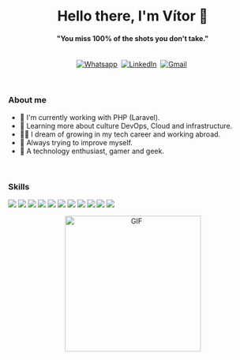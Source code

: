   <h1 align="center"><b>Hello there, I'm Vítor 👋</b></h1>
</p>

<p>
  <h4 align="center"><b>"You miss 100% of the shots you don't take."</b></h4>
</p>

<p align="center">
<br>
<a href="https://api.whatsapp.com/send?phone=5584999524002&text=Bem-vindo%2C%20logo%20mais%20eu%20irei%20responder!"><img src="https://img.shields.io/badge/WhatsApp-25D366?style=for-the-badge&logo=whatsapp&logoColor=white" alt="Whatsapp" /></a>&nbsp;
<a href="https://www.linkedin.com/in/pinheiro-vitor"><img src="https://img.shields.io/badge/linkedin-%230077B5.svg?&style=for-the-badge&logo=linkedin&logoColor=white" alt="LinkedIn" /></a>&nbsp;
<a href="mailto:vitorpinheir.sp97@gmail.com"><img src="https://img.shields.io/badge/gmail-%23D14836.svg?&style=for-the-badge&logo=gmail&logoColor=white" alt="Gmail"/></a>&nbsp;
 
  
</p>

<br>

### About me
- 🧐 I'm currently working with PHP (Laravel).
- 🌱 Learning more about culture DevOps, Cloud and infrastructure.
- 🙏🏼 I dream of growing in my tech career and working abroad.
- 💬 Always trying to improve myself.
- 👾 A technology enthusiast, gamer and geek.


<br/>

### Skills
<div align="left">
  

[<img src="https://img.shields.io/badge/Amazon_AWS-FF9900?style=for-the-badge&logo=amazonaws&logoColor=white"/>]()
[<img src="https://img.shields.io/badge/Docker-2496ED?style=for-the-badge&logo=docker&logoColor=white"/>]()
[<img src="https://img.shields.io/badge/GIT-E44C30?style=for-the-badge&logo=git&logoColor=white"/>]()
[<img src="https://img.shields.io/badge/GitHub_Actions-2088FF?style=for-the-badge&logo=github-actions&logoColor=white"/>]()
[<img src="https://img.shields.io/badge/Jenkins-D24939?style=for-the-badge&logo=Jenkins&logoColor=white"/>]()
[<img src="https://img.shields.io/badge/Kubernetes-326DE6?style=for-the-badge&logo=kubernetes&logoColor=white"/>]()
[<img src="https://img.shields.io/badge/Linux-FCC624?style=for-the-badge&logo=linux&logoColor=black"/>]()
[<img src="https://img.shields.io/badge/Python-14354C?style=for-the-badge&logo=python&logoColor=white"/>]()
[<img src="https://img.shields.io/badge/Terraform-7B42BC?style=for-the-badge&logo=terraform&logoColor=white"/>]()
[<img src="https://img.shields.io/badge/Shell_Script-121011?style=for-the-badge&logo=gnu-bash&logoColor=white"/>]()
[<img src="https://img.shields.io/badge/PHP-777BB4?style=for-the-badge&logo=php&logoColor=white"/>]()



</div>

<p align="center">
  <img height="275px" alt="GIF" src="https://camo.githubusercontent.com/d33f1b44585d9abf4536b3e10c763481ac3504a012cfaaef6e4d5b0fcec82843/68747470733a2f2f692e70696e696d672e636f6d2f6f726967696e616c732f66352f35622f30662f66353562306633653064396238373865643931393262383335386664313438302e676966" />
<p>  
